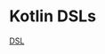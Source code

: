 # Kotlin DSLs

[DSL](https://www.raywenderlich.com/2780058-domain-specific-languages-in-kotlin-getting-started)
